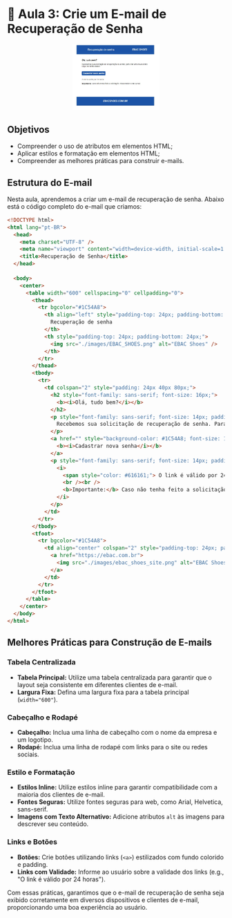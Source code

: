 # 📝 Aula 3: Crie um E-mail de Recuperação de Senha

<div style="text-align: center;">
  <img src="./Exemplo da aula/images/email_recuperacao.jpg" alt="Litmus PutsMail" width="200px">
</div>

## Objetivos

- Compreender o uso de atributos em elementos HTML;
- Aplicar estilos e formatação em elementos HTML;
- Compreender as melhores práticas para construir e-mails.

## Estrutura do E-mail

Nesta aula, aprendemos a criar um e-mail de recuperação de senha. Abaixo está o código completo do e-mail que criamos:

```html
<!DOCTYPE html>
<html lang="pt-BR">
  <head>
    <meta charset="UTF-8" />
    <meta name="viewport" content="width=device-width, initial-scale=1.0" />
    <title>Recuperação de Senha</title>
  </head>

  <body>
    <center>
      <table width="600" cellspacing="0" cellpadding="0">
        <thead>
          <tr bgcolor="#1C54A8">
            <th align="left" style="padding-top: 24px; padding-bottom: 24px; padding-left: 40px; font-family: sans-serif; color: #FFF; font-size: 20px; font-weight: normal;">
              Recuperação de senha
            </th>
            <th style="padding-top: 24px; padding-bottom: 24px;">
              <img src="./images/EBAC_SHOES.png" alt="EBAC Shoes" />
            </th>
          </tr>
        </thead>
        <tbody>
          <tr>
            <td colspan="2" style="padding: 24px 40px 80px;">
              <h2 style="font-family: sans-serif; font-size: 16px;">
                <b><i>Olá, tudo bem?</i></b>
              </h2>
              <p style="font-family: sans-serif; font-size: 14px; padding-bottom: 24px;">
                Recebemos sua solicitação de recuperação de senha. Para criar uma nova senha, clique no botão abaixo:
              </p>
              <a href="" style="background-color: #1C54A8; font-size: 16px; text-decoration: none; color: #FFF; padding: 8px; border-radius: 6px; font-family: sans-serif;">
                <b><i>Cadastrar nova senha</i></b>
              </a>
              <p style="font-family: sans-serif; font-size: 14px; padding-top: 16px;">
                <i>
                  <span style="color: #616161;"> O link é válido por 24 horas. </span>
                  <br /><br />
                  <b>Importante:</b> Caso não tenha feito a solicitação, desconsidere este e-mail.
                </i>
              </p>
            </td>
          </tr>
        </tbody>
        <tfoot>
          <tr bgcolor="#1C54A8">
            <td align="center" colspan="2" style="padding-top: 24px; padding-bottom: 24px;">
              <a href="https://ebac.com.br">
                <img src="./images/ebac_shoes_site.png" alt="EBAC Shoes" />
              </a>
            </td>
          </tr>
        </tfoot>
      </table>
    </center>
  </body>
</html>
```

## Melhores Práticas para Construção de E-mails

### Tabela Centralizada

- **Tabela Principal:** Utilize uma tabela centralizada para garantir que o layout seja consistente em diferentes clientes de e-mail.
- **Largura Fixa:** Defina uma largura fixa para a tabela principal (`width="600"`).

### Cabeçalho e Rodapé

- **Cabeçalho:** Inclua uma linha de cabeçalho com o nome da empresa e um logotipo.
- **Rodapé:** Inclua uma linha de rodapé com links para o site ou redes sociais.

### Estilo e Formatação

- **Estilos Inline:** Utilize estilos inline para garantir compatibilidade com a maioria dos clientes de e-mail.
- **Fontes Seguras:** Utilize fontes seguras para web, como Arial, Helvetica, sans-serif.
- **Imagens com Texto Alternativo:** Adicione atributos `alt` às imagens para descrever seu conteúdo.

### Links e Botões

- **Botões:** Crie botões utilizando links (`<a>`) estilizados com fundo colorido e padding.
- **Links com Validade:** Informe ao usuário sobre a validade dos links (e.g., "O link é válido por 24 horas").

Com essas práticas, garantimos que o e-mail de recuperação de senha seja exibido corretamente em diversos dispositivos e clientes de e-mail, proporcionando uma boa experiência ao usuário.
